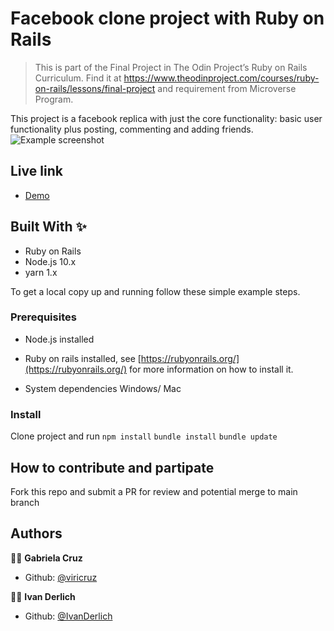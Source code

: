 # Facebook clone project with Ruby on Rails

> This is part of the Final Project in The Odin Project’s Ruby on Rails Curriculum. Find it at https://www.theodinproject.com/courses/ruby-on-rails/lessons/final-project and requirement from Microverse Program.

This project is a facebook replica with just the core functionality: basic user functionality plus posting, commenting and adding friends.
![Example screenshot](https://i.postimg.cc/bv2xb5Gn/Capture.png)
## Live link
* [Demo](https://boiling-fjord-34486.herokuapp.com/)
## Built With ✨

- Ruby on Rails
- Node.js 10.x
- yarn 1.x

To get a local copy up and running follow these simple example steps.

### Prerequisites
* Node.js installed
* Ruby on rails installed, see [https://rubyonrails.org/](https://rubyonrails.org/) for more information on how to install it.

* System dependencies
Windows/ Mac


### Install
Clone project and run
`npm install`
`bundle install`
`bundle update`

## How to contribute and partipate
Fork this repo and submit a PR for review and potential merge to main branch

## Authors

👨‍💻 **Gabriela Cruz**

- Github: [@viricruz](https://github.com/viricruz)

👨‍💻 **Ivan Derlich**

- Github: [@IvanDerlich](https://github.com/IvanDerlich)
